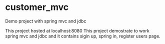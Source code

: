 # customer_mvc
Demo project with spring mvc and jdbc

This project hosted at localhost:8080
This project demostrate to work spring mvc and jdbc and it contains sigin up, spring in, register users page.
